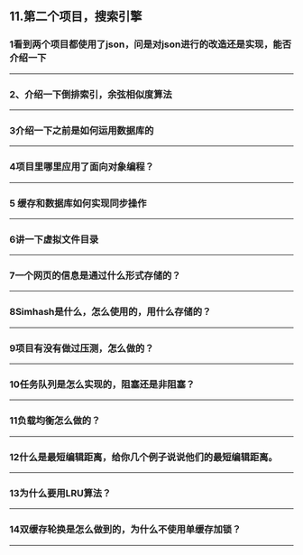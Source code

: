 ​									



## 11.第二个项目，搜索引擎

### 1看到两个项目都使用了json，问是对json进行的改造还是实现，能否介绍一下

------





### 2、介绍一下倒排索引，余弦相似度算法

------





### 3介绍一下之前是如何运用数据库的

------



### 4项目里哪里应用了面向对象编程？

------



### 5 缓存和数据库如何实现同步操作

------



### 6讲一下虚拟文件目录

------

### 7一个网页的信息是通过什么形式存储的？

------



### 8Simhash是什么，怎么使用的，用什么存储的？

------



### 9项目有没有做过压测，怎么做的？

------



### 10任务队列是怎么实现的，阻塞还是非阻塞？

------



### 11负载均衡怎么做的？

------



### 12什么是最短编辑距离，给你几个例子说说他们的最短编辑距离。

------



### 13为什么要用LRU算法？

------



### 14双缓存轮换是怎么做到的，为什么不使用单缓存加锁？

------





